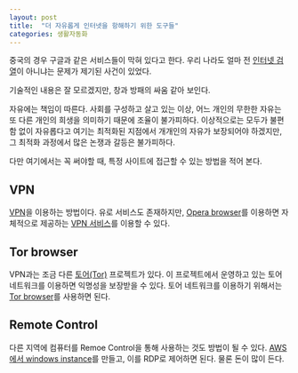 ```yaml
---
layout: post
title:  "더 자유롭게 인터넷을 항해하기 위한 도구들"
categories: 생활자동화
---
```


중국의 경우 구글과 같은 서비스들이 막혀 있다고 한다. 우리 나라도 얼마 전 [인터넷 검열](https://namu.wiki/w/%EC%9D%B8%ED%84%B0%EB%84%B7%20%EA%B2%80%EC%97%B4)이 아니냐는 문제가 제기된 사건이 있었다.

기술적인 내용은 잘 모르겠지만, 창과 방패의 싸움 같아 보인다.

자유에는 책임이 따른다. 사회를 구성하고 살고 있는 이상, 어느 개인의 무한한 자유는 또 다른 개인의 희생을 의미하기 때문에 조율이 불가피하다. 이상적으로는 모두가 불편함 없이 자유롭다고 여기는 최적화된 지점에서 개개인의 자유가 보장되어야 하겠지만, 그 최적화 과정에서 많은 논쟁과 갈등은 불가피하다.

다만 여기에서는 꼭 써야할 때, 특정 사이트에 접근할 수 있는 방법을 적어 본다.

## VPN

[VPN](https://namu.wiki/w/%EA%B0%80%EC%83%81%20%EC%82%AC%EC%84%A4%EB%A7%9D)을 이용하는 방법이다. 유로 서비스도 존재하지만, [Opera browser](https://www.opera.com/ko)를 이용하면 자체적으로 제공하는 [VPN 서비스](https://www.opera.com/ko/computer/features/free-vpn)를 이용할 수 있다.

## Tor browser

VPN과는 조금 다른 [토어(Tor)](https://ko.wikipedia.org/wiki/%ED%86%A0%EC%96%B4) 프로젝트가 있다. 이 프로젝트에서 운영하고 있는 토어 네트워크를 이용하면 익명성을 보장받을 수 있다. 토어 네트워크를 이용하기 위해서는 [Tor browser](https://www.torproject.org/)를 사용하면 된다.

## Remote Control

다른 지역에 컴퓨터를 Remoe Control을 통해 사용하는 것도 방법이 될 수 있다. [AWS에서 windows instance](https://docs.aws.amazon.com/ko_kr/AWSEC2/latest/WindowsGuide/connecting_to_windows_instance.html)를 만들고, 이를 RDP로 제어하면 된다. 물론 돈이 많이 든다.
